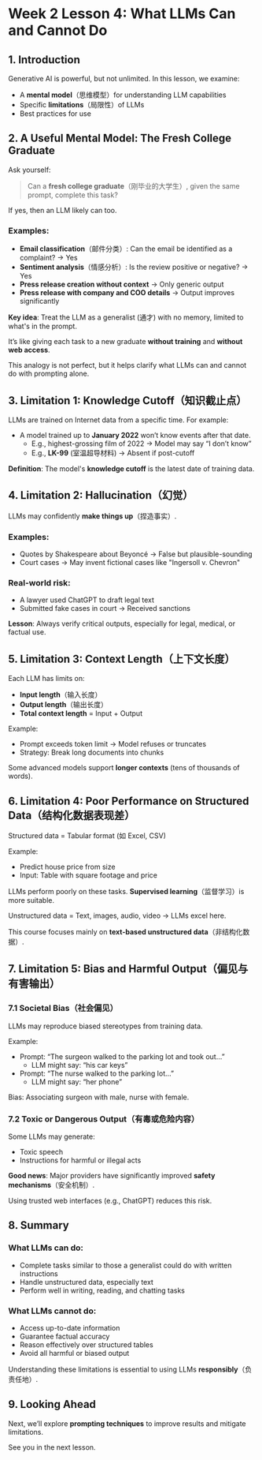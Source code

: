 # Week 2 Lesson 4: What LLMs Can and Cannot Do

## 1. Introduction

Generative AI is powerful, but not unlimited. In this lesson, we examine:

- A **mental model**（思维模型）for understanding LLM capabilities
- Specific **limitations**（局限性）of LLMs
- Best practices for use

## 2. A Useful Mental Model: The Fresh College Graduate

Ask yourself:
> Can a **fresh college graduate**（刚毕业的大学生）, given the same prompt, complete this task?

If yes, then an LLM likely can too.

### Examples:

- **Email classification**（邮件分类）: Can the email be identified as a complaint? → Yes  
- **Sentiment analysis**（情感分析）: Is the review positive or negative? → Yes  
- **Press release creation without context** → Only generic output  
- **Press release with company and COO details** → Output improves significantly

**Key idea**: Treat the LLM as a generalist (通才) with no memory, limited to what's in the prompt.

It’s like giving each task to a new graduate **without training** and **without web access**.

This analogy is not perfect, but it helps clarify what LLMs can and cannot do with prompting alone.

## 3. Limitation 1: Knowledge Cutoff（知识截止点）

LLMs are trained on Internet data from a specific time. For example:

- A model trained up to **January 2022** won’t know events after that date.
  - E.g., highest-grossing film of 2022 → Model may say “I don’t know”
  - E.g., **LK-99** (室温超导材料) → Absent if post-cutoff

**Definition**: The model's **knowledge cutoff** is the latest date of training data.

## 4. Limitation 2: Hallucination（幻觉）

LLMs may confidently **make things up**（捏造事实）.

### Examples:

- Quotes by Shakespeare about Beyoncé → False but plausible-sounding
- Court cases → May invent fictional cases like "Ingersoll v. Chevron"

### Real-world risk:

- A lawyer used ChatGPT to draft legal text
- Submitted fake cases in court → Received sanctions

**Lesson**: Always verify critical outputs, especially for legal, medical, or factual use.

## 5. Limitation 3: Context Length（上下文长度）

Each LLM has limits on:

- **Input length**（输入长度）
- **Output length**（输出长度）
- **Total context length** = Input + Output

Example:

- Prompt exceeds token limit → Model refuses or truncates
- Strategy: Break long documents into chunks

Some advanced models support **longer contexts** (tens of thousands of words).

## 6. Limitation 4: Poor Performance on Structured Data（结构化数据表现差）

Structured data = Tabular format (如 Excel, CSV)

Example:

- Predict house price from size  
- Input: Table with square footage and price

LLMs perform poorly on these tasks. **Supervised learning**（监督学习）is more suitable.

Unstructured data = Text, images, audio, video → LLMs excel here.

This course focuses mainly on **text-based unstructured data**（非结构化数据）.

## 7. Limitation 5: Bias and Harmful Output（偏见与有害输出）

### 7.1 Societal Bias（社会偏见）

LLMs may reproduce biased stereotypes from training data.

Example:

- Prompt: “The surgeon walked to the parking lot and took out…”  
  - LLM might say: “his car keys”
- Prompt: “The nurse walked to the parking lot…”  
  - LLM might say: “her phone”

Bias: Associating surgeon with male, nurse with female.

### 7.2 Toxic or Dangerous Output（有毒或危险内容）

Some LLMs may generate:

- Toxic speech
- Instructions for harmful or illegal acts

**Good news**: Major providers have significantly improved **safety mechanisms**（安全机制）.

Using trusted web interfaces (e.g., ChatGPT) reduces this risk.

## 8. Summary

### What LLMs **can** do:
- Complete tasks similar to those a generalist could do with written instructions
- Handle unstructured data, especially text
- Perform well in writing, reading, and chatting tasks

### What LLMs **cannot** do:
- Access up-to-date information
- Guarantee factual accuracy
- Reason effectively over structured tables
- Avoid all harmful or biased output

Understanding these limitations is essential to using LLMs **responsibly**（负责任地）.

## 9. Looking Ahead

Next, we’ll explore **prompting techniques** to improve results and mitigate limitations.

See you in the next lesson.
